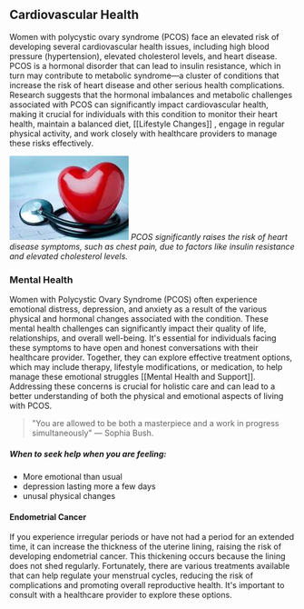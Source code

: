 ## Cardiovascular Health

Women with polycystic ovary syndrome (PCOS) face an elevated risk of developing several cardiovascular health issues, including high blood pressure (hypertension), elevated cholesterol levels, and heart disease. PCOS is a hormonal disorder that can lead to insulin resistance, which in turn may contribute to metabolic syndrome—a cluster of conditions that increase the risk of heart disease and other serious health complications. Research suggests that the hormonal imbalances and metabolic challenges associated with PCOS can significantly impact cardiovascular health, making it crucial for individuals with this condition to monitor their heart health, maintain a balanced diet, [[Lifestyle Changes]] , engage in regular physical activity, and work closely with healthcare providers to manage these risks effectively.

![heart health](image-1.png)
*PCOS significantly raises the risk of heart disease symptoms, such as chest pain, due to factors like insulin resistance and elevated cholesterol levels.*

### Mental Health

Women with Polycystic Ovary Syndrome (PCOS) often experience emotional distress, depression, and anxiety as a result of the various physical and hormonal changes associated with the condition. These mental health challenges can significantly impact their quality of life, relationships, and overall well-being. It's essential for individuals facing these symptoms to have open and honest conversations with their healthcare provider. Together, they can explore effective treatment options, which may include therapy, lifestyle modifications, or medication, to help manage these emotional struggles [[Mental Health and Support]]. Addressing these concerns is crucial for holistic care and can lead to a better understanding of both the physical and emotional aspects of living with PCOS.

> "You are allowed to be both a masterpiece and a work in progress simultaneously" — Sophia Bush. 

##### When to seek help when you are feeling:
- More emotional than usual
- depression lasting more a few days
- unusal physical changes

#### Endometrial Cancer

If you experience irregular periods or have not had a period for an extended time, it can increase the thickness of the uterine lining, raising the risk of developing endometrial cancer. This thickening occurs because the lining does not shed regularly. Fortunately, there are various treatments available that can help regulate your menstrual cycles, reducing the risk of complications and promoting overall reproductive health. It's important to consult with a healthcare provider to explore these options.